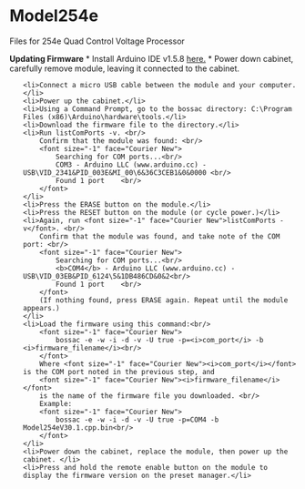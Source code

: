 # Model254e
Files for 254e Quad Control Voltage Processor


<b>Updating Firmware</b>
	* Install Arduino IDE v1.5.8 <a href="https://www.arduino.cc/en/main/OldSoftwareReleases">here.</a>
	* Power down cabinet, carefully remove module, leaving it connected to the cabinet.
<ul>

	<li>Connect a micro USB cable between the module and your computer.</li>
	<li>Power up the cabinet.</li>
	<li>Using a Command Prompt, go to the bossac directory: C:\Program Files (x86)\Arduino\hardware\tools.</li>
	<li>Download the firmware file to the directory.</li>
	<li>Run listComPorts -v. <br/>
		Confirm that the module was found: <br/>
		<font size="-1" face="Courier New">
			Searching for COM ports...<br/>
			COM3 - Arduino LLC (www.arduino.cc) - USB\VID_2341&PID_003E&MI_00\6&36C3CEB1&0&0000 <br/>
			Found 1 port	<br/>
		</font>
	</li>
	<li>Press the ERASE button on the module.</li>
	<li>Press the RESET button on the module (or cycle power.)</li>
	<li>Again, run <font size="-1" face="Courier New">listComPorts -v</font>. <br/>
		Confirm that the module was found, and take note of the COM port: <br/>
		<font size="-1" face="Courier New">
			Searching for COM ports...<br/>
			<b>COM4</b> - Arduino LLC (www.arduino.cc) - USB\VID_03EB&PID_6124\5&1DB486CD&0&2<br/>
			Found 1 port	<br/>
		</font>
		(If nothing found, press ERASE again. Repeat until the module appears.)
	</li>
	<li>Load the firmware using this command:<br/>
		<font size="-1" face="Courier New">
			bossac -e -w -i -d -v -U true -p=<i>com_port</i> -b <i>firmware_filename</i><br/>
		</font>
		Where <font size="-1" face="Courier New"><i>com_port</i></font> is the COM port noted in the previous step, and 
		<font size="-1" face="Courier New"><i>firmware_filename</i></font> 
		is the name of the firmware file you downloaded. <br/>
		Example: 
		<font size="-1" face="Courier New">
			bossac -e -w -i -d -v -U true -p=COM4 -b Model254eV30.1.cpp.bin<br/>
		</font>
	</li>
	<li>Power down the cabinet, replace the module, then power up the cabinet. </li>
	<li>Press and hold the remote enable button on the module to display the firmware version on the preset manager.</li>
</ul>
